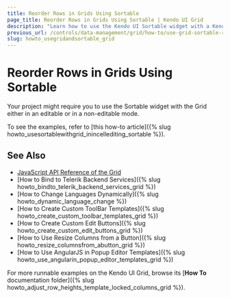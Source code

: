 ```yaml
---
title: Reorder Rows in Grids Using Sortable
page_title: Reorder Rows in Grids Using Sortable | Kendo UI Grid
description: "Learn how to use the Kendo UI Sortable widget with a Kendo UI Grid either in editable or non-editable modes."
previous_url: /controls/data-management/grid/how-to/use-grid-sortable-reorder
slug: howto_usegridandsortable_grid
---
```


# Reorder Rows in Grids Using Sortable

Your project might require you to use the Sortable widget with the Grid either in an editable or in a non-editable mode.

To see the examples, refer to [this how-to article]({% slug howto_usesortablewithgrid_inincellediting_sortable %}).

## See Also

* [JavaScript API Reference of the Grid](/api/javascript/ui/grid)
* [How to Bind to Telerik Backend Services]({% slug howto_bindto_telerik_backend_services_grid %})
* [How to Change Languages Dynamically]({% slug howto_dynamic_language_change %})
* [How to Create Custom ToolBar Templates]({% slug howto_create_custom_toolbar_templates_grid %})
* [How to Create Custom Edit Buttons]({% slug howto_create_custom_edit_buttons_grid %})
* [How to Use Resize Columns from a Button]({% slug howto_resize_columnsfrom_abutton_grid %})
* [How to Use AngularJS in Popup Editor Templates]({% slug howto_use_angularin_popup_editor_templates_grid %})

For more runnable examples on the Kendo UI Grid, browse its [**How To** documentation folder]({% slug howto_adjust_row_heights_template_locked_columns_grid %}).
